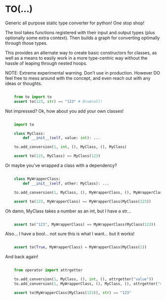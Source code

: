 # TO(...)

Generic all purpose static type converter for python! One stop shop!

The tool takes functions registered with their input and output types (plus optionally some extra context). Then builds a graph for converting optimally through those types.

This provides an alternate way to create basic constructors for classes, as well as a means to easily work in a more type-centric way without the hassle of leaping through nested hoops.

NOTE: Extreme experimental warning. Don't use in production. However DO feel free to mess around with the concept, and even reach out with any ideas or thoughts.


``` python

    from to import to
    assert to(123, str) == "123" # Drumroll!

```

Not impressed? Ok, how about you add your own classes!

``` python

    import to

    class MyClass:
        def __init__(self, value: int): ...

    to.add_conversion(1, int, (), MyClass, (), MyClass)

    assert to(123, MyClass) == MyClass(123)
```

Or maybe you've wrapped a class with a dependency?

``` python

    class MyWrapperClass:
        def __init__(self, other: MyClass): ...

    to.add_conversion(1, MyClass, (), MyWrapperClass, (), MyWrapperClass)

    assert to(123, MyWrapperClass) == MyWrapperClass(MyClass(123))
```

Oh damn, MyClass takes a number as an int, but I have a str...

``` python

    assert to("123", MyWrapperClass) == MyWrapperClass(MyClass(123))
```

Also... I have a bool... not sure this is what I want... but it works!

``` python

    assert to(True, MyWrapperClass) = MyWrapperClass(MyClass(1))
```

And back again!

``` python

    from operator import attrgetter

    to.add_conversion(1, MyClass, (), int, (), attrgetter("value"))
    to.add_conversion(1, MyWrapperClass, (), MyClass, (), attrgetter("value"))

    assert to(MyWrapperClass(MyClass(123)), str) == "123"
```
